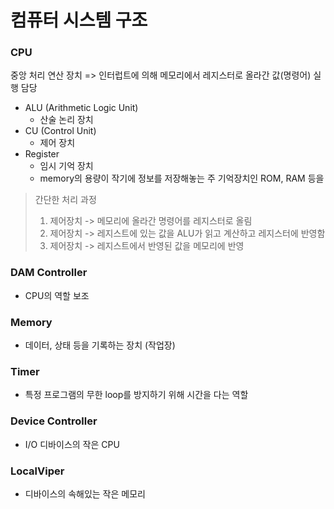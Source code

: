 # 컴퓨터 시스템 구조

### CPU

중앙 처리 연산 장치 => 인터럽트에 의해 메모리에서 레지스터로 올라간 값(명령어) 실행 담당

- ALU (Arithmetic Logic Unit)
  - 산술 논리 장치
- CU (Control Unit)
  - 제어 장치
- Register
  - 임시 기억 장치
  - memory의 용량이 작기에 정보를 저장해놓는 주 기억장치인 ROM, RAM 등을

> 간단한 처리 과정
>
> 1. 제어장치 -> 메모리에 올라간 명령어를 레지스터로 올림
> 2. 제어장치 -> 레지스트에 있는 값을 ALU가 읽고 계산하고 레지스터에 반영함
> 3. 제어장치 -> 레지스트에서 반영된 값을 메모리에 반영

### DAM Controller

- CPU의 역할 보조

### Memory

- 데이터, 상태 등을 기록하는 장치 (작업장)

### Timer

- 특정 프로그램의 무한 loop를 방지하기 위해 시간을 다는 역할

### Device Controller

- I/O 디바이스의 작은 CPU

### LocalViper

- 디바이스의 속해있는 작은 메모리
